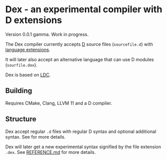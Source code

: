 # Dex - an experimental compiler with D extensions

Version 0.0.1 gamma. Work in progress.

The Dex compiler currently accepts [D](http://dlang.org/) source files (`sourcefile.d`) with [language extensions](EXTENSIONS.md). 

It will later also accept an alternative language that can use D modules (`sourfile.dex`).

Dex is based on [LDC](https://wiki.dlang.org/LDC).

## Building

Requires CMake, Clang, LLVM 11 and a D compiler.


## Structure

Dex accept regular `.d` files with regular D syntax and optional additional syntax. See  for more details.

Dex will later get a new experimental syntax signified by the file extension `.dex`.  See [REFERENCE.md](REFERENCE.md) for more details.
